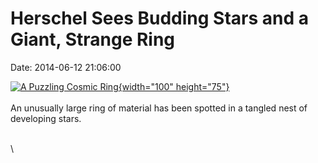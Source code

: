 Herschel Sees Budding Stars and a Giant, Strange Ring
=====================================================

Date: 2014-06-12 21:06:00

[![A Puzzling Cosmic
Ring](http://www.jpl.nasa.gov/images/herschel/20140612/pia18452-226.jpg){width="100"
height="75"}](http://www.jpl.nasa.gov/news/news.php?release=2014-189&rn=news.xml&rst=4174)\
\
An unusually large ring of material has been spotted in a tangled nest
of developing stars.

\
\
